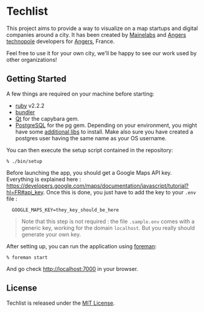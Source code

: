 Techlist
========

This project aims to provide a way to visualize on a map startups and digital companies around a city. It has been created by [Mainelabs] and [Angers technopole] developers for [Angers], France.

Feel free to use it for your own city, we'll be happy to see our work used by other organizations!


Getting Started
---------------

A few things are required on your machine before starting:

* [ruby](https://www.ruby-lang.org/) v2.2.2
* [bundler](http://bundler.io/)
* [Qt](https://github.com/thoughtbot/capybara-webkit/wiki/Installing-Qt-and-compiling-capybara-webkit) for the capybara gem.
* [PostgreSQL](http://www.postgresql.org/download/) for the pg gem. Depending on your environment, you might have some [additional libs](http://stackoverflow.com/questions/6040583/cant-find-the-libpq-fe-h-header-when-trying-to-install-pg-gem) to install. Make also sure you have created a postgres user having the same name as your OS username.

You can then execute the setup script contained in the repository:

    % ./bin/setup

Before launching the app, you should get a Google Maps API key. Everything is explained here : https://developers.google.com/maps/documentation/javascript/tutorial?hl=FR#api_key. Once this is done, you just have to add the key to your `.env` file :

```
  GOOGLE_MAPS_KEY=they_key_should_be_here
```

> Note that this step is not required : the file `.sample.env` comes with a generic key, working for the domain `localhost`. But you really should generate your own key.

After setting up, you can run the application using [foreman]:

    % foreman start

And go check [http://localhost:7000](http://localhost:7000) in your browser.

License
-------

Techlist is released under the [MIT License].

[foreman]: http://ddollar.github.io/foreman/
[Mainelabs]: http://mainelabs.fr
[Angers technopole]: http://angerstechnopole.com/
[Angers]: http://angers.fr
[MIT License]: http://www.opensource.org/licenses/MIT
